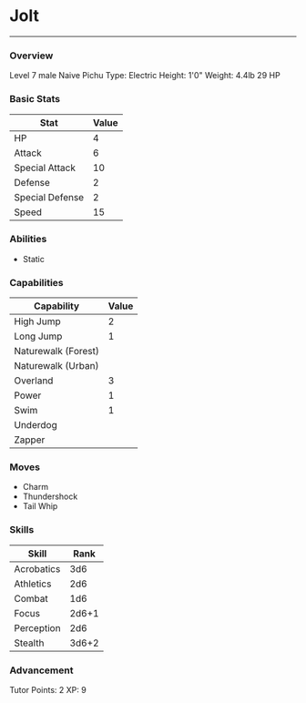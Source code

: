 # Jolt
------------------------------------------------------------------------

### Overview
Level 7 male Naive Pichu
Type: Electric
Height: 1'0"
Weight: 4.4lb
29 HP

### Basic Stats
| Stat              | Value |
| ----------------- | ----- |
| HP                | 4 |
| Attack            | 6 |
| Special Attack    | 10 |
| Defense           | 2 |
| Special Defense   | 2 |
| Speed             | 15 |

### Abilities
* Static

### Capabilities
| Capability    | Value |
| ------------- | ----- |
| High Jump | 2 |
| Long Jump | 1 |
| Naturewalk (Forest) |  |
| Naturewalk (Urban) |  |
| Overland | 3 |
| Power | 1 |
| Swim | 1 |
| Underdog |  |
| Zapper |  |

### Moves
* Charm
* Thundershock
* Tail Whip

### Skills
| Skill         | Rank |
| ------------- | ---- |
| Acrobatics | 3d6 |
| Athletics | 2d6 |
| Combat | 1d6 |
| Focus | 2d6+1 |
| Perception | 2d6 |
| Stealth | 3d6+2 |

### Advancement
Tutor Points: 2
XP: 9
